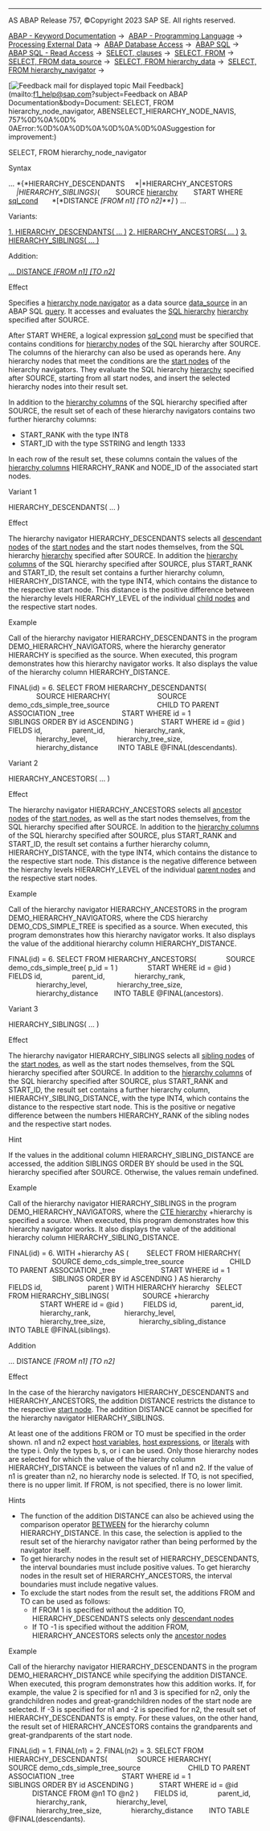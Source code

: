   

* * *

AS ABAP Release 757, ©Copyright 2023 SAP SE. All rights reserved.

[ABAP - Keyword Documentation](javascript:call_link\('abenabap.htm'\)) →  [ABAP - Programming Language](javascript:call_link\('abenabap_reference.htm'\)) →  [Processing External Data](javascript:call_link\('abenabap_language_external_data.htm'\)) →  [ABAP Database Access](javascript:call_link\('abendb_access.htm'\)) →  [ABAP SQL](javascript:call_link\('abenabap_sql.htm'\)) →  [ABAP SQL - Read Access](javascript:call_link\('abenabap_sql_reading.htm'\)) →  [SELECT, clauses](javascript:call_link\('abenselect_clauses.htm'\)) →  [SELECT, FROM](javascript:call_link\('abapfrom_clause.htm'\)) →  [SELECT, FROM data\_source](javascript:call_link\('abapselect_data_source.htm'\)) →  [SELECT, FROM hierarchy\_data](javascript:call_link\('abenselect_hierarchy_data.htm'\)) →  [SELECT, FROM hierarchy\_navigator](javascript:call_link\('abenselect_hierarchy_navigators.htm'\)) → 

 [![](Mail.gif?object=Mail.gif&sap-language=EN "Feedback mail for displayed topic") Mail Feedback](mailto:f1_help@sap.com?subject=Feedback on ABAP Documentation&body=Document: SELECT, FROM hierarchy_node_navigator, ABENSELECT_HIERARCHY_NODE_NAVIS, 757%0D%0A%0D%
0AError:%0D%0A%0D%0A%0D%0A%0D%0ASuggestion for improvement:)

SELECT, FROM hierarchy\_node\_navigator

Syntax

... *{*HIERARCHY\_DESCENDANTS
    *|*HIERARCHY\_ANCESTORS
    *|*HIERARCHY\_SIBLINGS*}*(
       SOURCE [hierarchy](javascript:call_link\('abenselect_hierarchy.htm'\))
       START WHERE [sql\_cond](javascript:call_link\('abenabap_sql_expr_logexp.htm'\))
      *\[*DISTANCE *\[*FROM n1*\]* *\[*TO n2*\]**\]* ) ...

Variants:

[1\. HIERARCHY\_DESCENDANTS( ... )](#!ABAP_VARIANT_1@1@)
[2\. HIERARCHY\_ANCESTORS( ... )](#!ABAP_VARIANT_2@2@)
[3\. HIERARCHY\_SIBLINGS( ... )](#!ABAP_VARIANT_3@3@)

Addition:

[... DISTANCE *\[*FROM n1*\]* *\[*TO n2*\]*](#!ABAP_ONE_ADD@1@)

Effect

Specifies a [hierarchy node navigator](javascript:call_link\('abenhierarchy_node_navi_glosry.htm'\) "Glossary Entry") as a data source [data\_source](javascript:call_link\('abapselect_data_source.htm'\)) in an ABAP SQL [query](javascript:call_link\('abenquery_glosry.htm'\) "Glossary Entry"). It accesses and evaluates the [SQL hierarchy](javascript:call_link\('abensql_hierarchy_glosry.htm'\) "Glossary Entry") [hierarchy](javascript:call_link\('abenselect_hierarchy.htm'\)) specified after SOURCE.

After START WHERE, a logical expression [sql\_cond](javascript:call_link\('abenabap_sql_expr_logexp.htm'\)) must be specified that contains conditions for [hierarchy nodes](javascript:call_link\('abenhierarchy_node_glosry.htm'\) "Glossary Entry") of the SQL hierarchy after SOURCE. The columns of the hierarchy can also be used as operands here. Any hierarchy nodes that meet the conditions are the [start nodes](javascript:call_link\('abenstart_node_glosry.htm'\) "Glossary Entry") of the hierarchy navigators. They evaluate the SQL hierarchy [hierarchy](javascript:call_link\('abenselect_hierarchy.htm'\)) specified after SOURCE, starting from all start nodes, and insert the selected hierarchy nodes into their result set.

In addition to the [hierarchy columns](javascript:call_link\('abenddddl_hierarchy.htm'\)) of the SQL hierarchy specified after SOURCE, the result set of each of these hierarchy navigators contains two further hierarchy columns:

-   START\_RANK with the type INT8
-   START\_ID with the type SSTRING and length 1333

In each row of the result set, these columns contain the values of the [hierarchy columns](javascript:call_link\('abenddddl_hierarchy.htm'\)) HIERARCHY\_RANK and NODE\_ID of the associated start nodes.

Variant 1   

HIERARCHY\_DESCENDANTS( ... )

Effect

The hierarchy navigator HIERARCHY\_DESCENDANTS selects all [descendant nodes](javascript:call_link\('abendescendant_node_glosry.htm'\) "Glossary Entry") of the [start nodes](javascript:call_link\('abenstart_node_glosry.htm'\) "Glossary Entry") and the start nodes themselves, from the SQL hierarchy [hierarchy](javascript:call_link\('abenselect_hierarchy.htm'\)) specified after SOURCE. In addition the [hierarchy columns](javascript:call_link\('abenddddl_hierarchy.htm'\)) of the SQL hierarchy specified after SOURCE, plus START\_RANK and START\_ID, the result set contains a further hierarchy column, HIERARCHY\_DISTANCE, with the type INT4, which contains the distance to the respective start node. This distance is the positive difference between the hierarchy levels HIERARCHY\_LEVEL of the individual [child nodes](javascript:call_link\('abenchild_node_glosry.htm'\) "Glossary Entry") and the respective start nodes.

Example

Call of the hierarchy navigator HIERARCHY\_DESCENDANTS in the program DEMO\_HIERARCHY\_NAVIGATORS, where the hierarchy generator HIERARCHY is specified as the source. When executed, this program demonstrates how this hierarchy navigator works. It also displays the value of the hierarchy column HIERARCHY\_DISTANCE.

FINAL(id) = 6.
SELECT FROM HIERARCHY\_DESCENDANTS(
              SOURCE HIERARCHY(
                       SOURCE demo\_cds\_simple\_tree\_source
                       CHILD TO PARENT ASSOCIATION \_tree
                       START WHERE id = 1
                       SIBLINGS ORDER BY id ASCENDING )
             START WHERE id = @id )
       FIELDS id,
              parent\_id,
              hierarchy\_rank,
              hierarchy\_level,
              hierarchy\_tree\_size,
              hierarchy\_distance
         INTO TABLE @FINAL(descendants).

Variant 2   

HIERARCHY\_ANCESTORS( ... )

Effect

The hierarchy navigator HIERARCHY\_ANCESTORS selects all [ancestor nodes](javascript:call_link\('abenancestor_node_glosry.htm'\) "Glossary Entry") of the [start nodes](javascript:call_link\('abenstart_node_glosry.htm'\) "Glossary Entry"), as well as the start nodes themselves, from the SQL hierarchy specified after SOURCE. In addition to the [hierarchy columns](javascript:call_link\('abenddddl_hierarchy.htm'\)) of the SQL hierarchy specified after SOURCE, plus START\_RANK and START\_ID, the result set contains a further hierarchy column, HIERARCHY\_DISTANCE, with the type INT4, which contains the distance to the respective start node. This distance is the negative difference between the hierarchy levels HIERARCHY\_LEVEL of the individual [parent nodes](javascript:call_link\('abenparent_node_glosry.htm'\) "Glossary Entry") and the respective start nodes.

Example

Call of the hierarchy navigator HIERARCHY\_ANCESTORS in the program DEMO\_HIERARCHY\_NAVIGATORS, where the CDS hierarchy DEMO\_CDS\_SIMPLE\_TREE is specified as a source. When executed, this program demonstrates how this hierarchy navigator works. It also displays the value of the additional hierarchy column HIERARCHY\_DISTANCE.

FINAL(id) = 6.
SELECT FROM HIERARCHY\_ANCESTORS(
              SOURCE demo\_cds\_simple\_tree( p\_id = 1 )
              START WHERE id = @id )
       FIELDS id,
              parent\_id,
              hierarchy\_rank,
              hierarchy\_level,
              hierarchy\_tree\_size,
              hierarchy\_distance
       INTO TABLE @FINAL(ancestors).

Variant 3   

HIERARCHY\_SIBLINGS( ... )

Effect

The hierarchy navigator HIERARCHY\_SIBLINGS selects all [sibling nodes](javascript:call_link\('abensibling_node_glosry.htm'\) "Glossary Entry") of the [start nodes](javascript:call_link\('abenstart_node_glosry.htm'\) "Glossary Entry"), as well as the start nodes themselves, from the SQL hierarchy specified after SOURCE. In addition to the [hierarchy columns](javascript:call_link\('abenddddl_hierarchy.htm'\)) of the SQL hierarchy specified after SOURCE, plus START\_RANK and START\_ID, the result set contains a further hierarchy column, HIERARCHY\_SIBLING\_DISTANCE, with the type INT4, which contains the distance to the respective start node. This is the positive or negative difference between the numbers HIERARCHY\_RANK of the sibling nodes and the respective start nodes.

Hint

If the values in the additional column HIERARCHY\_SIBLING\_DISTANCE are accessed, the addition SIBLINGS ORDER BY should be used in the SQL hierarchy specified after SOURCE. Otherwise, the values remain undefined.

Example

Call of the hierarchy navigator HIERARCHY\_SIBLINGS in the program DEMO\_HIERARCHY\_NAVIGATORS, where the [CTE hierarchy](javascript:call_link\('abencte_hierarchy_glosry.htm'\) "Glossary Entry") +hierarchy is specified a source. When executed, this program demonstrates how this hierarchy navigator works. It also displays the value of the additional hierarchy column HIERARCHY\_SIBLING\_DISTANCE.

FINAL(id) = 6.
WITH +hierarchy AS (
        SELECT FROM HIERARCHY(
                      SOURCE demo\_cds\_simple\_tree\_source
                      CHILD TO PARENT ASSOCIATION \_tree
                      START WHERE id = 1
                      SIBLINGS ORDER BY id ASCENDING ) AS hierarchy
               FIELDS id,
                      parent ) WITH HIERARCHY hierarchy
  SELECT FROM HIERARCHY\_SIBLINGS(
                SOURCE +hierarchy
                START WHERE id = @id )
         FIELDS id,
                parent\_id,
                hierarchy\_rank,
                hierarchy\_level,
                hierarchy\_tree\_size,
                hierarchy\_sibling\_distance
         INTO TABLE @FINAL(siblings).

Addition   

... DISTANCE *\[*FROM n1*\]* *\[*TO n2*\]*

Effect

In the case of the hierarchy navigators HIERARCHY\_DESCENDANTS and HIERARCHY\_ANCESTORS, the addition DISTANCE restricts the distance to the respective [start node](javascript:call_link\('abenstart_node_glosry.htm'\) "Glossary Entry"). The addition DISTANCE cannot be specified for the hierarchy navigator HIERARCHY\_SIBLINGS.

At least one of the additions FROM or TO must be specified in the order shown. n1 and n2 expect [host variables](javascript:call_link\('abenabap_sql_host_variables.htm'\)), [host expressions](javascript:call_link\('abenabap_sql_literals.htm'\)), or [literals](javascript:call_link\('abenabap_sql_literals.htm'\)) with the type i. Only the types b, s, or i can be used. Only those hierarchy nodes are selected for which the value of the hierarchy column HIERARCHY\_DISTANCE is between the values of n1 and n2. If the value of n1 is greater than n2, no hierarchy node is selected. If TO, is not specified, there is no upper limit. If FROM, is not specified, there is no lower limit.

Hints

-   The function of the addition DISTANCE can also be achieved using the comparison operator [BETWEEN](javascript:call_link\('abenwhere_logexp_interval.htm'\)) for the hierarchy column HIERARCHY\_DISTANCE. In this case, the selection is applied to the result set of the hierarchy navigator rather than being performed by the navigator itself.
-   To get hierarchy nodes in the result set of HIERARCHY\_DESCENDANTS, the interval boundaries must include positive values. To get hierarchy nodes in the result set of HIERARCHY\_ANCESTORS, the interval boundaries must include negative values.
-   To exclude the start nodes from the result set, the additions FROM and TO can be used as follows:
    -   If FROM 1 is specified without the addition TO, HIERARCHY\_DESCENDANTS selects only [descendant nodes](javascript:call_link\('abendescendant_node_glosry.htm'\) "Glossary Entry")
    -   If TO -1 is specified without the addition FROM, HIERARCHY\_ANCESTORS selects only the [ancestor nodes](javascript:call_link\('abenancestor_node_glosry.htm'\) "Glossary Entry")

Example

Call of the hierarchy navigator HIERARCHY\_DESCENDANTS in the program DEMO\_HIERARCHY\_DISTANCE while specifying the addition DISTANCE. When executed, this program demonstrates how this addition works. If, for example, the value 2 is specified for n1 and 3 is specified for n2, only the grandchildren nodes and great-grandchildren nodes of the start node are selected. If \-3 is specified for n1 and \-2 is specified for n2, the result set of HIERARCHY\_DESCENDANTS is empty. For these values, on the other hand, the result set of HIERARCHY\_ANCESTORS contains the grandparents and great-grandparents of the start node.

FINAL(id) = 1.
FINAL(n1) = 2.
FINAL(n2) = 3.
SELECT FROM HIERARCHY\_DESCENDANTS(
              SOURCE HIERARCHY(
                       SOURCE demo\_cds\_simple\_tree\_source
                       CHILD TO PARENT ASSOCIATION \_tree
                       START WHERE id = 1
                       SIBLINGS ORDER BY id ASCENDING )
            START WHERE id = @id
            DISTANCE FROM @n1 TO @n2 )
       FIELDS id,
              parent\_id,
              hierarchy\_rank,
              hierarchy\_level,
              hierarchy\_tree\_size,
              hierarchy\_distance
       INTO TABLE @FINAL(descendants).